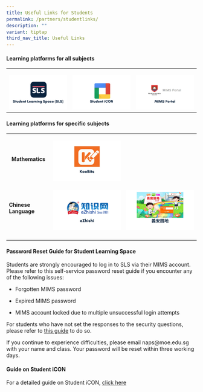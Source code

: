 ```yaml
---
title: Useful Links for Students
permalink: /partners/studentlinks/
description: ""
variant: tiptap
third_nav_title: Useful Links
---
```

<h4><strong>Learning platforms for all subjects</strong></h4>
<table style="minWidth: 75px">
<colgroup>
<col>
<col>
<col>
</colgroup>
<tbody>
<tr>
<td rowspan="1" colspan="1">
<p></p><a class="isomer-image-wrapper" href="https://vle.learning.moe.edu.sg/login"><img style="width: 100%" height="auto" width="100%" alt="" src="/images/1.jpg"></a>
</td>
<td rowspan="1" colspan="1">
<p></p>
<div class="isomer-image-wrapper">
<img style="width: 100%" height="auto" width="100%" alt="" src="/images/2.jpg">
</div>
</td>
<td rowspan="1" colspan="1">
<p></p><a class="isomer-image-wrapper" href="https://www.google.com/url?sa=t&amp;rct=j&amp;q=&amp;esrc=s&amp;source=web&amp;cd=&amp;cad=rja&amp;uact=8&amp;ved=2ahUKEwjrw9W6x8uOAxX01zgGHXQ9Es0QFnoECAwQAQ&amp;url=https%3A%2F%2Fidp.mims.moe.gov.sg%2F&amp;usg=AOvVaw1nzSpzkAOgvTYQ0JkApVux&amp;opi=89978449"><img style="width: 100%" height="auto" width="100%" alt="" src="/images/3.jpg"></a>
</td>
</tr>
</tbody>
</table>
<h4><strong>Learning platforms for specific subjects</strong></h4>
<table style="minWidth: 75px">
<colgroup>
<col>
<col>
<col>
</colgroup>
<tbody>
<tr>
<th rowspan="1" colspan="1">
<p>Mathematics</p>
</th>
<th rowspan="1" colspan="1">
<p></p><a class="isomer-image-wrapper" href="https://member.koobits.com/?utm_source=web_nav&amp;utm_medium=btn&amp;utm_campaign=k21web&amp;utm_content=login"><img style="width: 100%" height="auto" width="100%" alt="" src="/images/4.jpg"></a>
</th>
<th rowspan="1" colspan="1">
<p></p>
</th>
</tr>
<tr>
<td rowspan="1" colspan="1">
<p><strong>Chinese Language</strong>
</p>
</td>
<td rowspan="1" colspan="1">
<p></p><a class="isomer-image-wrapper" href="https://www.ezhishi.net/"><img style="width: 100%" height="auto" width="100%" alt="" src="/images/5.jpg"></a>
</td>
<td rowspan="1" colspan="1">
<p></p><a class="isomer-image-wrapper" href="https://www.ezhishi.net/NAPSebook2024/index.html"><img style="width: 100%" height="auto" width="100%" alt="" src="/images/6.jpg"></a>
</td>
</tr>
<tr>
<td rowspan="1" colspan="1">
<p></p>
</td>
<td rowspan="1" colspan="1">
<p></p>
</td>
<td rowspan="1" colspan="1">
<p></p>
</td>
</tr>
</tbody>
</table>
<p></p>
<h4><strong>Password Reset Guide for Student Learning Space</strong></h4>
<p>Students are strongly encouraged to log in to SLS via their MIMS account.
Please refer to this self-service password reset guide if you encounter
any of the following issues:</p>
<ul data-tight="true" class="tight">
<li>
<p>Forgotten MIMS password</p>
</li>
<li>
<p>Expired MIMS password</p>
</li>
<li>
<p>MIMS account locked due to multiple unsuccessful login attempts
<br>
</p>
</li>
</ul>
<p>For students who have not set the responses to the security questions,
please refer to <a href="/files/2025%20Comms/NAPS_Guide_to_setup_Security_Questions.pdf" rel="noopener noreferrer nofollow" target="_blank">this guide</a> to
do so.</p>
<p>If you continue to experience difficulties, please email naps@moe.edu.sg
with your name and class. Your password will be reset within three working
days.</p>
<h4><strong>Guide on Student iCON</strong></h4>
<p>For a detailed guide on Student iCON, <a href="https://www.ngeeannpri.moe.edu.sg/curriculum/InfoComm-Technology/Student-iCON-and-Microsoft-Office-Plus/" rel="noopener noreferrer nofollow" target="_blank">click here</a>
</p>
<p></p>